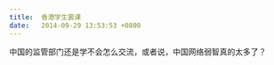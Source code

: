 ```yaml
---
title:  香港学生罢课
date:   2014-09-29 13:53:53 +0800
---
```


中国的监管部门还是学不会怎么交流，或者说，中国网络弱智真的太多了？

<!--126-->

